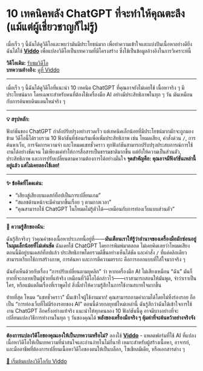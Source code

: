 # 10 เทคนิคพลัง ChatGPT ที่จะทำให้คุณตะลึง (แม้แต่ผู้เชี่ยวชาญก็ไม่รู้)

เมื่อเร็ว ๆ นี้ฉันได้ดูวิดีโอและพบว่ามันมีประโยชน์มาก เพื่อทำความเข้าใจและแบ่งปันเนื้อหาอย่างดียิ่ง ฉันได้ใช้ **[Viddo](https://viddo.pro/)** เพื่อแปลงวิดีโอเป็นบทความที่มีโครงสร้าง ซึ่งใช้เป็นข้อมูลอ้างอิงในการวิเคราะห์นี้

**วิดีโอเดิม:** [รับชมวิดีโอ](https://www.youtube.com/watch?v=1BzvI-FTZ0U)  
**บทความอ้างอิง:** [ดูที่ Viddo](https://viddo.pro/zh/video-result/8a2c62ac-e252-408f-9b78-6602873e1ab1)

---

เมื่อเร็ว ๆ นี้ฉันได้ดูวิดีโอที่แนะนำ 10 เทคนิค ChatGPT ที่คุณอาจยังไม่เคยใช้ เนื้อหาจริง ๆ มีประโยชน์มาก โดยเฉพาะสำหรับคนที่ต้องใช้เครื่องมือ AI อย่างมีประสิทธิภาพในทุก ๆ วัน มันเหมือนกับการค้นพบดินแดนใหม่จริง ๆ

---

**💡 สรุปหลัก:**

ฟังก์ชันของ ChatGPT กำลังปรับปรุงอย่างรวดเร็ว แต่เทคนิคเล็กน้อยที่มีประโยชน์มากมักจะถูกมองข้าม วิดีโอนี้ได้รวบรวม 10 ฟังก์ชันที่ซ่อนเร้นเพื่อเพิ่มประสิทธิภาพ เช่น โหมดเสียง, คำสั่งด่วน `/`, การค้นหาเว็บ, การจัดการความจำ และโหมดแชทชั่วคราว ทุกฟังก์ชันสามารถปรับปรุงประสบการณ์การใช้งานได้อย่างชัดเจน ไม่เพียงแค่ทำให้การสื่อสารเป็นธรรมชาติมากขึ้น แต่ยังให้ความเป็นส่วนตัว, ประสิทธิภาพ และการปรับเปลี่ยนตามความต้องการได้อย่างมั่นใจ **จุดสำคัญคือ: คุณอาจมีฟังก์ชันเหล่านี้อยู่แล้ว แต่ไม่เคยลองใช้เลย!**

---

**✨ ข้อคิดที่โดดเด่น:**

- “เสียงสู่เสียงบนเดสก์ท็อปเป็นการเปลี่ยนเกม”
- “สแลชด้านหน้าจะมีค่ามากขึ้นเรื่อย ๆ ตามกาลเวลา”
- “คุณสามารถใช้ ChatGPT ในโหมดไม่รู้ตัวได้—เหมือนกับการท่องเว็บแบบส่วนตัว”

---

**🧠 ความรู้สึกของฉัน:**

ฉันรู้สึกจริงๆ ว่าคุณค่าของเนื้อหาประเภทนี้อยู่ที่——**มันเตือนเราให้รู้ว่าอำนาจของเครื่องมือมักซ่อนอยู่ในมุมเล็กน้อยที่ไม่เด่นชัด** ฉันเคยใช้ ChatGPT โดยการพิมพ์มาตลอด ไม่เคยคิดเลยว่าโหมดเสียงตอนนี้มีอยู่บนเดสก์ท็อปแล้ว ประสิทธิภาพโดยรวมดีขึ้นอย่างเห็นได้ชัด และคำสั่ง `/` ที่แค่คลิกเดียวสามารถเรียกใช้การสร้างภาพ, การค้นหา และการตีความตรรกะ คือการออกแบบที่ใส่ใจมากจริง ๆ

ฉันยังเห็นด้วยกับเรื่อง “การปรับเปลี่ยนตามบุคลิก” ว่า หากเครื่องมือ AI ไม่เสียงเหมือน “ฉัน” มันก็ยากที่จะกลายเป็นผู้ช่วยที่แท้จริง เหมือนที่วิดีโอได้กล่าวไว้——เราสามารถสอนให้มันพูด, จำว่าเราเป็นใคร, หรือแม้แตลืมเรื่องที่เราพูดไป สิ่งนี้ทำให้ความรู้สึกในการใช้งานสบายใจมากขึ้น

ท้ายที่สุด โหมด “แชทชั่วคราว” นั้นเข้าใจผู้ใช้งานมาก! คุณสามารถถามคำถามได้โดยไม่ทิ้งร่องรอย ถือเป็น “การท่องเว็บที่ไม่มีร่องรอยของ AI” ตอนนี้ด้วยกลยุทธ์ใหม่เหล่านี้ ฉันรู้สึกว่าฉันได้เข้าใจการใช้งาน ChatGPT อีกครั้งอย่างแท้จริง แนะนำให้ทุกคนลอง 10 ฟังก์ชันนี้ดู อาจมีบางอย่างที่จะเปลี่ยนแปลงวิธีการทำงานในทุก ๆ วันของคุณได้ **พลังของเครื่องมือจริง ๆ คุ้มค่าที่จะค้นคว้าอย่างจริงจัง**

---

**ต้องการแปลงวิดีโอของคุณเองให้เป็นบทความหรือไม่?** ลองใช้ **[Viddo](https://viddo.pro/)** - แพลตฟอร์มที่ใช้ AI ที่แปลงเนื้อหาวิดีโอให้เป็นบทความที่น่าสนใจและอ่านง่ายในไม่กี่นาที เหมาะสำหรับผู้สร้างเนื้อหา, อาจารย์, และมืออาชีพที่ต้องการเปลี่ยนเนื้อหาวิดีโอของตนให้เป็นบล็อก, โซเชียลมีเดีย, หรือเอกสารต่าง ๆ

[🚀 เริ่มต้นแปลงวิดีโอกับ Viddo](https://viddo.pro/)